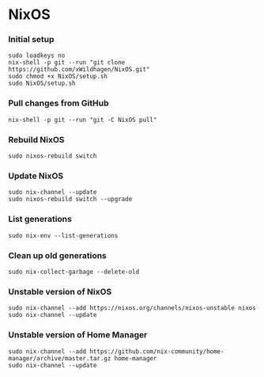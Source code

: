 # NixOS

### Initial setup

```
sudo loadkeys no
nix-shell -p git --run "git clone https://github.com/xWildhagen/NixOS.git"
sudo chmod +x NixOS/setup.sh
sudo NixOS/setup.sh
```

### Pull changes from GitHub

```
nix-shell -p git --run "git -C NixOS pull"
```

### Rebuild NixOS

```
sudo nixos-rebuild switch
```

### Update NixOS

```
sudo nix-channel --update
sudo nixos-rebuild switch --upgrade
```

### List generations

```
sudo nix-env --list-generations
```

### Clean up old generations

```
sudo nix-collect-garbage --delete-old
```

### Unstable version of NixOS

```
sudo nix-channel --add https://nixos.org/channels/nixos-unstable nixos
sudo nix-channel --update
```

### Unstable version of Home Manager

```
sudo nix-channel --add https://github.com/nix-community/home-manager/archive/master.tar.gz home-manager
sudo nix-channel --update
```
